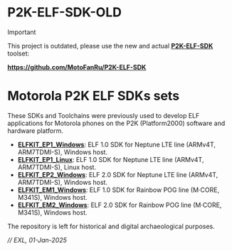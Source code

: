 P2K-ELF-SDK-OLD
===============

> [!IMPORTANT]
> This project is outdated, please use the new and actual **[P2K-ELF-SDK](https://github.com/MotoFanRu/P2K-ELF-SDK)** toolset:
>
> **https://github.com/MotoFanRu/P2K-ELF-SDK**

# Motorola P2K ELF SDKs sets

These SDKs and Toolchains were previously used to develop ELF applications for Motorola phones on the P2K (Platform2000) software and hardware platform.

* **[ELFKIT_EP1_Windows](ELFKIT_EP1_Windows)**: ELF 1.0 SDK for Neptune LTE line (ARMv4T, ARM7TDMI-S), Windows host.
* **[ELFKIT_EP1_Linux](ELFKIT_EP1_Linux)**: ELF 1.0 SDK for Neptune LTE line (ARMv4T, ARM7TDMI-S), Linux host.
* **[ELFKIT_EP2_Windows](ELFKIT_EP2_Windows)**: ELF 2.0 SDK for Neptune LTE line (ARMv4T, ARM7TDMI-S), Windows host.
* **[ELFKIT_EM1_Windows](ELFKIT_EM1_Windows)**: ELF 1.0 SDK for Rainbow POG line (M·CORE, M341S), Windows host.
* **[ELFKIT_EM2_Windows](ELFKIT_EM2_Windows)**: ELF 2.0 SDK for Rainbow POG line (M·CORE, M341S), Windows host.

The repository is left for historical and digital archaeological purposes.

*// EXL, 01-Jan-2025*
